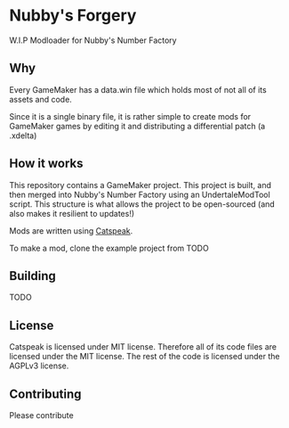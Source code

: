 # Nubby's Forgery
W.I.P Modloader for Nubby's Number Factory

## Why
Every GameMaker has a data.win file which holds most of not all of its assets and code.

Since it is a single binary file, it is rather simple to create mods for GameMaker games by editing it and distributing a differential patch (a .xdelta)

## How it works
This repository contains a GameMaker project. This project is built, and then merged into Nubby's Number Factory using an UndertaleModTool script.
This structure is what allows the project to be open-sourced (and also makes it resilient to updates!)

Mods are written using [Catspeak](https://github.com/katsaii/catspeak-lang).

To make a mod, clone the example project from TODO

## Building
TODO

## License
Catspeak is licensed under MIT license. Therefore all of its code files are licensed under the MIT license.
The rest of the code is licensed under the AGPLv3 license.

## Contributing
Please contribute